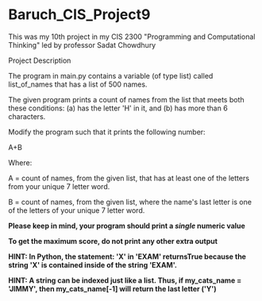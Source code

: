 # Baruch_CIS_Project9
This was my 10th project in my CIS 2300 "Programming and Computational Thinking" led by professor Sadat Chowdhury

Project Description

The program in main.py contains a variable (of type list) called list_of_names that has a list of 500 names.

The given program prints a count of names from the list that meets both these conditions: (a) has the letter 'H' in it, and (b) has more than 6 characters.

Modify the program such that it prints the following number:

A+B

Where:

A = count of names, from the given list, that has at least one of the letters from your unique 7 letter word.

B = count of names, from the given list, where the name's last letter is one of the letters of your unique 7 letter word.

**Please keep in mind, your program should print a _single_ numeric value**

**To get the maximum score, do not print any other extra output**

**HINT: In Python, the statement: 'X' in 'EXAM' returnsTrue because the string 'X' is contained inside of the string 'EXAM'.**

**HINT: A string can be indexed just like a list. Thus, if my_cats_name = 'JIMMY', then my_cats_name[-1] will return the last letter ('Y')**
